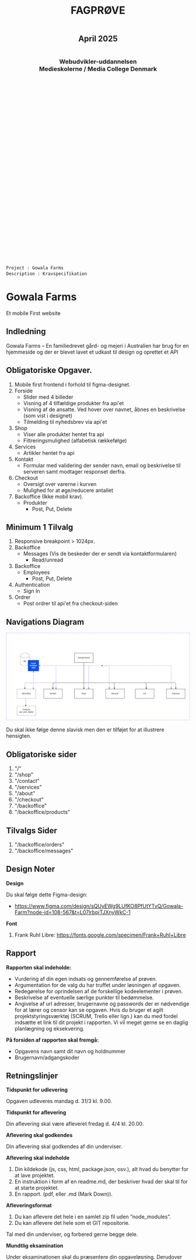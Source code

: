 <div style="text-align: center; display: flex; justify-content: center; align-items: center; flex-direction: column; height: 30vh">

# FAGPRØVE

## April 2025

### Webudvikler-uddannelsen<br>Medieskolerne / Media College Denmark

</div>

<div style="page-break-after: always;"></div>

```

Project : Gowala Farms
Description : Kravspecifikation

```

# Gowala Farms

Et mobile First website

## Indledning

Gowala Farms – En familiedrevet gård- og mejeri i Australien har brug for en
hjemmeside og der er blevet lavet et udkast til design og oprettet et API

## Obligatoriske Opgaver.

1. Mobile first frontend i forhold til figma-designet.
2. Forside
   - Slider med 4 billeder
   - Visning af 4 tilfældige produkter fra api'et
   - Visning af de ansatte. Ved hover over navnet, åbnes en beskrivelse (som
     vist i designet)
   - Tilmelding til nyhedsbrev via api'et
3. Shop
   - Viser alle produkter hentet fra api
   - Filtreringsmulighed (alfabetisk rækkefølge)
4. Services
   - Artikler hentet fra api
5. Kontakt
   - Formular med validering der sender navn, email og beskrivelse til serveren
     samt modtager responset derfra.
6. Checkout
   - Oversigt over varerne i kurven
   - Mulighed for at øge/reducere antallet
7. Backoffice (Ikke mobil krav).
   - Produkter
     - Post, Put, Delete

## Minimum 1 Tilvalg

1. Responsive breakpoint > 1024px.
2. Backoffice
   - Messages (Vis de beskeder der er sendt via kontaktformularen)
     - Read/unread
3. Backoffice
   - Employees
     - Post, Put, Delete
4. Authentication
   - Sign In
5. Ordrer
   - Post ordrer til api'et fra checkout-siden

## Navigations Diagram

![alt text](_gowala.png "Title")

Du skal ikke følge denne slavisk men den er tilføjet for at illustrere
hensigten.

## Obligatoriske sider

1. "/"
2. "/shop"
3. "/contact"
4. "/services"
5. "/about"
6. "/checkout"
7. "/backoffice"
8. "/backoffice/products"

## Tilvalgs Sider

1. "/backoffice/orders"
2. "/backoffice/messages"

## Design Noter

**Design**

Du skal følge dette Figma-design:

- https://www.figma.com/design/sQUyEWg9LUfKO8PfUtYTvQ/Gowala-Farm?node-id=108-567&t=L07lrbpjTJXnyWkC-1

**Font**

1. Frank Ruhl Libre: https://fonts.google.com/specimen/Frank+Ruhl+Libre

## Rapport

**Rapporten skal indeholde:**

- Vurdering af din egen indsats og gennemførelse af prøven.
- Argumentation for de valg du har truffet under løsningen af opgaven.
- Redegørelse for oprindelsen af de forskellige kodeelementer i prøven.
- Beskrivelse af eventuelle særlige punkter til bedømmelse.
- Angivelse af url adresser, brugernavne og passwords der er nødvendige for at
  lærer og censor kan se opgaven. Hvis du bruger et agilt projektstyringsværktøj
  (SCRUM, Trello eller lign.) kan du med fordel indsætte et link til dit projekt
  i rapporten. Vi vil meget gerne se en daglig planlægning og eksekvering.

**På forsiden af rapporten skal fremgå:**

- Opgavens navn samt dit navn og holdnummer
- Brugernavn/adgangskoder

<div style="page-break-after: always;"></div>

## Retningslinjer

**Tidspunkt for udlevering**

Opgaven udleveres mandag d. 31/3 kl. 9.00.

**Tidspunkt for aflevering**

Din aflevering skal være afleveret fredag d. 4/4 kl. 20.00.

**Aflevering skal godkendes**

Din aflevering skal godkendes af din underviser.

**Aflevering skal indeholde**

1. Din kildekode (js, css, html, package.json, osv.), alt hvad du benytter for
   at lave projektet.
2. En instruktion i form af en readme.md, der beskriver hvad der skal til for at
   starte projektet.
3. En rapport. (pdf, eller .md (Mark Down)).

**Afleveringsformat**

1. Du kan aflevere det hele i en samlet zip fil uden ”node_modules”.
2. Du kan aflevere det hele som et GIT repositorie.

Tal med din underviser, og forbered gerne begge dele.

**Mundtlig eksamination**

Under eksaminationen skal du præsentere din opgaveløsning. Derudover skal du
kunne redegøre for enkeltelementer af løsningen - Dette kan være spørgsmål
omkring koder, valg af metodikker, navigationselementer, databaselayout eller
lignende. Udover projektopgaven kan øvrige emner, der relaterer sig til
uddannelsens fagområde indgå i eksaminationen.

**På dagen for eksamen**

På selve eksamensdagen ankommer du til skolen i god tid, før eksaminator og
censor har skuetid på din projektløsning. Projektet afvikles fra din egen
maskine, der bliver forbundet til en større skærm via HDMI (Tjek hjemmefra at
forbindelsen virker). Hvis ikke du medbringer strømforsyning, skal du sørge for
at maskinen er fuldt opladet og at den ikke låser med kode efter få minutter.
Fjern alt fra skrivebordet som er uvæsentlig for eksamen, og klargør programmer
og browser med projektet tændt. Du bliver inviteret ind i eksamenslokalet
kortvarigt for at opsætte din maskine, og skal derefter forlade lokalet under
skuetiden. Ved skuetids ophør bliver du hentet ind i lokalet igen, og skal
begynde din præsentation af projektet. Du har ca. 25 minutters eksamenstid,
hvorefter du skal forlade lokalet, mens eksaminator og censor voterer.
Slutteligt vil du blive kaldt ind i lokalet, og mundtligt få udleveret din
karakter samt en kort forklaring af karakteren. Utilfredshed med karakteren skal
ikke diskuteres ved overdragelsen af karakteren, men kan klargøres i en
skriftlig klage over karakteren eller formen ved eksamen eller karakterens
afgivelse.

**Klager**

Klager i forhold til eksamen modtages indtil 2 uger efter eksamenstidspunktet,
og kun i skriftlig begrundet form.
https://www.retsinformation.dk/eli/lta/2014/41#Kap10

**Vejledning**

Det er tilladt at kontakte undervisere i forbindelse med vejledning.
Undervisere, må ikke, i forbindelse med tvivl eller lign., aflevere løsninger
men må gerne vejlede.
